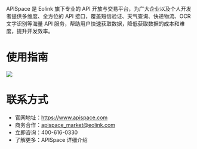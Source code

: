 APISpace 是 Eolink 旗下专业的 API 开放与交易平台，为广大企业以及个人开发者提供多维度、全方位的 API 接口，覆盖短信验证、天气查询、快递物流、OCR 文字识别等海量 API 服务，帮助用户快速获取数据，降低获取数据的成本和难度，提升开发效率。

# 使用指南

![](https://raw.githubusercontent.com/eolinker/eoapi-extensions/main/packages/sidebarView/apispace/assets/guide.png)

# 联系方式

- 官网地址：https://www.apispace.com
- 商务合作：apispace_market@eolink.com
- 立即咨询：400-616-0330
- 了解更多：APISpace 详细介绍
